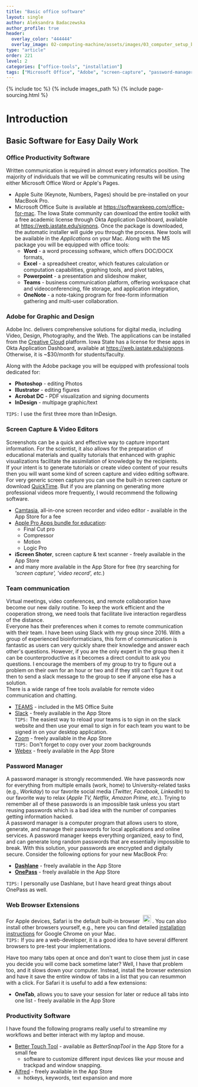 ```yaml
---
title: "Basic office software"
layout: single
author: Aleksandra Badaczewska
author_profile: true
header:
  overlay_color: "444444"
  overlay_image: 02-computing-machine/assets/images/03_computer_setup_banner.png
type: "article"
order: 221
level: 2
categories: ["office-tools", "installation"]
tags: ["Microsoft Office", "Adobe", "screen-capture", "password-manager", "virtual-communication", "browser-extensions", "productivity-software"]
---
```


{% include toc %}
{% include images_path %}
{% include page-sourcing.html %}


# Introduction

## Basic Software for Easy Daily Work

### Office Productivity Software

Written communication is required in almost every informatics position. The majority of individuals that we will be communicating results will be using either Microsoft Office Word or Apple's Pages.

* Apple Suite (Keynote, Numbers, Pages) should be pre-installed on your MacBook Pro.
* Microsoft Office Suite is available at <a href="https://softwarekeep.com/office-for-mac" target="_blank">https://softwarekeep.com/office-for-mac</a>. The Iowa State community can download the entire toolkit with a free academic license through Okta Application Dashboard, available at <a href="https://web.iastate.edu/signons" target="_blank">https://web.iastate.edu/signons</a>. Once the package is downloaded, the automatic installer will guide you through the process. New tools will be available in the *Applications* on your Mac. Along with the MS package you will be equipped with office tools:
  * **Word** - a word processing software, which offers DOC/DOCX formats,
  * **Excel** - a spreadsheet creator, which features calculation or computation capabilities, graphing tools, and pivot tables,
  * **Powerpoint** - a presentation and slideshow maker,
  * **Teams** - business communication platform, offering workspace chat and videoconferencing, file storage, and application integration,
  * **OneNote** - a note-taking program for free-form information gathering and multi-user collaboration.


### Adobe for Graphic and Design

Adobe Inc. delivers comprehensive solutions for digital media, including Video, Design, Photography, and the Web. The applications can be installed from the <a href="https://www.adobe.com/creativecloud.html" target="_blank">Creative Cloud</a> platform. Iowa State has a license for these apps in Okta Application Dashboard, available at <a href="https://web.iastate.edu/signons" target="_blank">https://web.iastate.edu/signons</a>. Otherwise, it is ~$30/month for students/faculty.

Along with the Adobe package you will be equipped with professional tools dedicated for:

* **Photoshop** - editing Photos
* **Illustrator** - editing figures
* **Acrobat DC** - PDF visualization and signing documents
* **InDesign** - multipage graphic/text

`TIPS:` I use the first three more than InDesign.


### Screen Capture & Video Editors

Screenshots can be a quick and effective way to capture important information. For the scientist, it also allows for the preparation of educational materials and quality tutorials that enhanced with graphic visualizations facilitate the assimilation of knowledge by the recipients.
<br>If your intent is to generate tutorials or create video content of your results then you will want some kind of screen capture and video editing software. For very generic screen capture you can use the built-in screen capture or download <a href="https://support.apple.com/guide/quicktime-player/welcome/mac" target="_blank">QuickTime</a>. But if you are planning on generating more professional videos more frequently, I would recommend the following software.
* <a href="https://www.techsmith.com/download/camtasia/" target="_blank">Camtasia</a>, all-in-one screen recorder and video editor - available in the App Store for a fee
* <a href="https://www.apple.com/us-edu/shop/product/BMGE2Z/A/pro-apps-bundle-for-education" target="_blank">Apple Pro Apps bundle for education</a>:
  * Final Cut pro
  * Compressor
  * Motion
  * Logic Pro
* **iScreen Shoter**, screen capture & text scanner - freely available in the App Store
* and many more available in the App Store for free (try searching for *'screen capture', 'video record', etc.*)


### Team communication

Virtual meetings, video conferences, and remote collaboration have become our new daily routine. To keep the work efficient and the cooperation strong, we need tools that facilitate live interaction regardless of the distance.
<br>Everyone has their preferences when it comes to remote communication with their team. I have been using Slack with my group since 2016. With a group of experienced bioinformaticians, this form of communication is fantastic as users can very quickly share their knowledge and answer each other's questions. However, if you are the only expert in the group then it can be counterproductive as it becomes a direct conduit to ask you questions. I encourage the members of my group to try to figure out a problem on their own for an hour or two and if they still can't figure it out then to send a slack message to the group to see if anyone else has a solution.
<br>There is a wide range of free tools available for remote video communication and chatting.
* <a href="https://www.microsoft.com/en-us/microsoft-teams/group-chat-software" target="_blank">TEAMS</a> - included in the MS Office Suite
* <a href="https://slack.com/downloads/mac" target="_blank">Slack</a> - freely available in the App Store
<br>`TIPS:` The easiest way to reload your teams is to sign in on the slack website and then use your email to sign in for each team you want to be signed in on your desktop application.
* <a href="https://zoom.us/support/download?os=mac" target="_blank">Zoom</a> - freely available in the App Store
<br>`TIPS:` Don't forget to copy over your zoom backgrounds
* <a href="https://www.webex.com" target="_blank">Webex</a> - freely available in the App Store


### Password Manager

A password manager is strongly recommended. We have passwords now for everything from multiple emails (work, home) to University-related tasks (e.g., *Workday*) to our favorite social media (*Twitter, Facebook, LinkedIn*) to our favorite way to relax (*Apple TV, Netflix, Amazon Prime, etc.*). Trying to remember all of these passwords is an impossible task unless you start reusing passwords which is a bad idea with the number of companies getting information hacked.
<br>A password manager is a computer program that allows users to store, generate, and manage their passwords for local applications and online services. A password manager keeps everything organized, easy to find, and can generate long random passwords that are essentially impossible to break. With this solution, your passwords are encrypted and digitally secure. Consider the following options for your new MacBook Pro:
* **[Dashlane](https://www.dashlane.com)** - freely available in the App Store
* **[OnePass](https://1password.com/)** - freely available in the App Store

`TIPS:` I personally use Dashlane, but I have heard great things about OnePass as well.


### Web Browser Extensions

For Apple devices, Safari is the default built-in browser &nbsp;<img src="https://purepng.com/public/uploads/large/purepng.com-safari-iconsymbolsiconsapple-iosiosios-8-iconsios-8-7215225961106timx.png" alt="Mac App Store" height="22"  width="22">&nbsp;. You can also install other browsers yourself, e.g., here you can find detailed <a href="https://www.techsolutions.support.com/how-to/how-to-download-and-install-google-chrome-on-a-mac-12424" target="_blank">installation instructions</a> for Google Chrome on your Mac.
<br>`TIPS:` If you are a web-developer, it is a good idea to have several different browsers to pre-test your implementations.

Have too many tabs open at once and don't want to close them just in case you decide you will come back sometime later? Well, I have that problem too, and it slows down your computer. Instead, install the browser extension and have it save the entire window of tabs in a list that you can resummon with a click.
For Safari it is useful to add a few extensions:

 * **OneTab**, allows you to save your session for later or reduce all tabs into one list - freely available in the App Store


### Productivity Software

 I have found the following programs really useful to streamline my workflows and better interact with my laptop and mouse.

 * <a href="https://folivora.ai" target="_blank">Better Touch Tool</a> - available as *BetterSnapTool* in the App Store for a small fee
   * software to customize different input devices like your mouse and trackpad and window snapping.
 * <a href="https://www.alfredapp.com" target="_blank">Alfred</a> - freely available in the App Store
   *  hotkeys, keywords, text expansion and more
